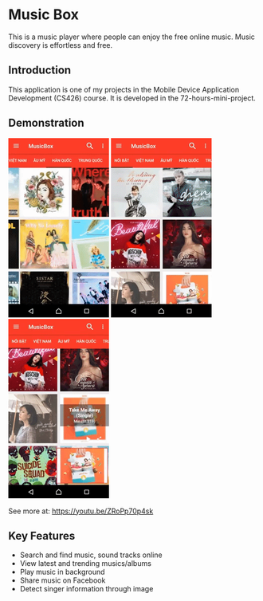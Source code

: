 # Music Box

This is a music player where people can enjoy the free online music. Music discovery is effortless and free.

## Introduction

This application is one of my projects in the Mobile Device Application Development (CS426) course. It is developed in the 72-hours-mini-project. 

## Demonstration

![Alt text](/screenshot/1.gif?raw=true "Optional Title") ![Alt text](/screenshot/2.gif?raw=true "Optional Title") ![Alt text](/screenshot/3.gif?raw=true "Optional Title")

See more at: https://youtu.be/ZRoPp70p4sk

## Key Features

- Search and find music, sound tracks online
- View latest and trending musics/albums
- Play music in background
- Share music on Facebook
- Detect singer information through image


